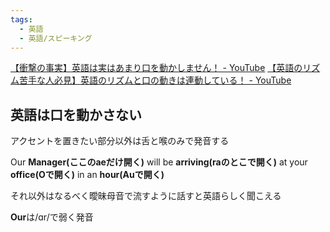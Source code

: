 ```yaml
---
tags:
  - 英語
  - 英語/スピーキング
---
```

[【衝撃の事実】英語は実はあまり口を動かしません！ - YouTube](https://www.youtube.com/watch?v=rH6MBSDhOHg)
[【英語のリズム苦手な人必見】英語のリズムと口の動きは連動している！ - YouTube](https://www.youtube.com/watch?v=M_KLanwcYAA)

## 英語は口を動かさない

アクセントを置きたい部分以外は舌と喉のみで発音する

Our **Manager(ここのaeだけ開く)** will be **arriving(raのとこで開く)** at your **office(Oで開く)** in an **hour(Auで開く)**

それ以外はなるべく曖昧母音で流すように話すと英語らしく聞こえる

**Our**は/ɑr/で弱く発音 
